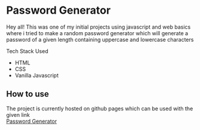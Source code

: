 # Password Generator
Hey all!
This was one of my initial projects using javascript and web basics where i tried to make a random password generator which will generate a password of a given length containing uppercase and lowercase characters

Tech Stack Used
* HTML 
* CSS 
* Vanilla Javascript

## How to use
The project is currently hosted on github pages which can be used with the given link <br />
[Password Generator](https://script-blast.github.io/Password/)
